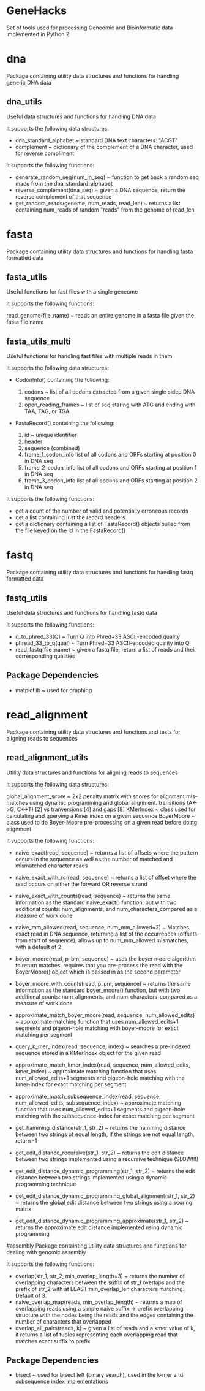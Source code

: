 # GeneHacks
Set of tools used for processing Geneomic and Bioinformatic data implemented in Python 2

# dna
Package containing utility data structures and functions for handling generic DNA data

## dna_utils
Useful data structures and functions for handling DNA data

It supports the following data structures:

* dna_standard_alphabet ~ standard DNA text characters: "ACGT"
* complement ~ dictionary of the complement of a DNA character, used for reverse compliment

It supports the following functions:

* generate_random_seq(num_in_seq) ~ function to get back a random seq made from the dna_standard_alphabet
* reverse_complement(dna_seq) ~ given a DNA sequence, return the reverse complement of that sequence
* get_random_reads(genome, num_reads, read_len) ~ returns a list containing num_reads of random "reads" from the genome of read_len

# fasta
Package containing utility data structures and functions for handling fasta formatted data

## fasta_utils
Useful functions for fast files with a single geneome

It supports the following functions:

read_genome(file_name) ~ reads an entire genome in a fasta file given the fasta file name

## fasta_utils_multi
Useful functions for handling fast files with multiple reads in them

It supports the following data structures:

* CodonInfo() containing the following:
  1. codons ~ list of all codons extracted from a given single sided DNA sequence
  2. open_reading_frames ~ list of seq staring with ATG and ending with TAA, TAG, or TGA

* FastaRecord() containing the following:
  1. id ~ unique identifier
  2. header
  3. sequence (combined)
  4. frame_1_codon_info list of all codons and ORFs starting at position 0 in DNA seq
  5. frame_2_codon_info list of all codons and ORFs starting at position 1 in DNA seq
  6. frame_3_codon_info list of all codons and ORFs starting at position 2 in DNA seq

It supports the following functions:

* get a count of the number of valid and potentially erroneous records
* get a list containing just the record headers
* get a dictionary containing a list of FastaRecord() objects pulled from the file keyed on the id in the FastaRecord()

# fastq
Package containing utility data structures and functions for handling fastq formatted data

## fastq_utils
Useful data structures and functions for handling fastq data

It supports the following functions:

* q_to_phred_33(Q) ~ Turn Q into Phred+33 ASCII-encoded quality
* phread_33_to_q(qual) ~ Turn Phred+33 ASCII-encoded quality into Q
* read_fastq(file_name) ~ given a fastq file, return a list of reads and their corresponding qualities

## Package Dependencies

* matplotlib ~ used for graphing
# read_alignment
Package containing utility data structures and functions and tests for aligning reads to sequences

## read_alignment_utils
Utility data structures and functions for aligning reads to sequences

It supports the following data structures:

global_alignment_score ~ 2x2 penalty matrix with scores for alignment mis-matches using dynamic programming and global alignment. transitions (A<->G, C<->T) [2] vs tranversions [4] and gaps [8]
KMerIndex ~ class used for calculating and querying a Kmer index on a given sequence
BoyerMoore ~ class used to do Boyer-Moore pre-processing on a given read before doing alignment

It supports the following functions:

* naive_exact(read, sequence) ~ returns a list of offsets where the pattern occurs in the sequence as well as the number of matched and mismatched character reads
* naive_exact_with_rc(read, sequence) ~ returns a list of offset where the read occurs on either the forward OR reverse strand
* naive_exact_with_counts(read, sequence) ~ returns the same information as the standard naive_exact() function, but with two additional counts: num_alignments, and num_characters_compared as a measure of work done
* naive_mm_allowed(read, sequence, num_mm_allowed=2) ~  Matches exact read in DNA sequence, returning a list of the occurrences (offsets from start of sequence), allows up to num_mm_allowed mismatches, with a default of 2

* boyer_moore(read, p_bm, sequence) ~ uses the boyer moore algorithm to return matches, requires that you pre-process the read with the BoyerMoore() object which is passed in as the second parameter
* boyer_moore_with_counts(read, p_pm, sequence) ~ returns the same information as the standard boyer_moore() function, but with two additional counts: num_alignments, and num_characters_compared as a measure of work done
* approximate_match_boyer_moore(read, sequence, num_allowed_edits) ~ approximate matching function that uses num_allowed_edits+1 segments and pigeon-hole matching with boyer-moore for exact matching per segment

* query_k_mer_index(read, sequence, index) ~ searches a pre-indexed sequence stored in a KMerIndex object for the given read
* approximate_match_kmer_index(read, sequence, num_allowed_edits, kmer_index) ~ approximate matching function that uses num_allowed_edits+1 segments and pigeon-hole matching with the kmer-index for exact matching per segment

* approximate_match_subsequence_index(read, sequence, num_allowed_edits, subsequence_index) ~ approximate matching function that uses num_allowed_edits+1 segments and pigeon-hole matching with the subsequence-index for exact matching per segment

* get_hamming_distance(str_1, str_2) ~ returns the hamming distance between two strings of equal length, if the strings are not equal length, return -1
* get_edit_distance_recursive(str_1, str_2) ~ returns the edit distance between two strings implemented using a recursive technique (SLOW!!!)
* get_edit_distance_dynamic_programming(str_1, str_2) ~ returns the edit distance between two strings implemented using a dynamic programming technique
* get_edit_distance_dynamic_programming_global_alignment(str_1, str_2) ~ returns the global edit distance between two strings using a scoring matrix
* get_edit_distance_dynamic_programming_approximate(str_1, str_2) ~ returns the approximate edit distance implemented using dynamic programming 

#assembly
Package containting utility data structures and functions for dealing with genomic assembly

It supports the following functions:

* overlap(str_1, str_2, min_overlap_length=3) ~ returns the number of overlapping characters between the suffix of str_1 overlaps and the prefix of str_2 with at LEAST min_overlap_len characters matching. Default of 3.
* naive_overlap_map(reads, min_overlap_length) ~ returns a map of overlapping reads using a simple naive suffix -> prefix overlapping structure with the nodes being the reads and the edges containing the number of characters that overlapped
* overlap_all_pairs(reads, k) ~ given a list of reads and a kmer value of k, it returns a list of tuples representing each overlapping read that matches exact suffix to prefix 

## Package Dependencies

* bisect ~ used for bisect left (binary search), used in the k-mer and subsequence index implementations